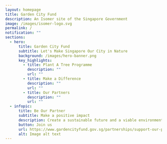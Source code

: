 ```yaml
---
layout: homepage
title: Garden City Fund
description: An Isomer site of the Singapore Government
image: /images/isomer-logo.svg
permalink: /
notification: ""
sections:
  - hero:
      title: Garden City Fund
      subtitle: Let's Make Singapore Our City in Nature
      background: /images/hero-banner.png
      key_highlights:
        - title: Plant A Tree Programme
          description: ""
          url: ""
        - title: Make a Difference
          description: ""
          url: ""
        - title: Our Partners
          description: ""
          url: ""
  - infopic:
      title: Be Our Partner
      subtitle: Make a positive impact
      description: Create a sustainable future and a viable environment
      button: Join us
      url: https://www.gardencityfund.gov.sg/partnerships/support-our-projects
      alt: Image alt text
---
```

